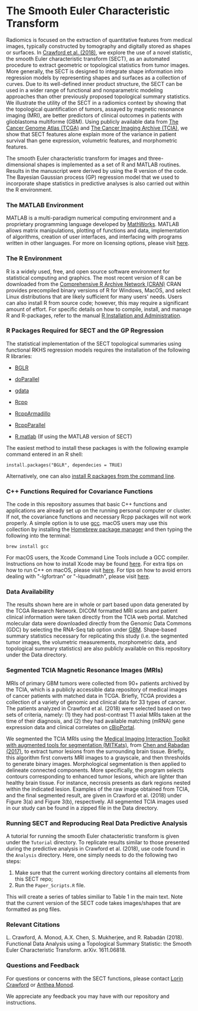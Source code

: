 # The Smooth Euler Characteristic Transform

Radiomics is focused on the extraction of quantitative features from medical images, typically constructed by tomography and digitally stored as shapes or surfaces. In [Crawford et al. (2018)](https://arxiv.org/abs/1611.06818), we explore the use of a novel statistic, the smooth Euler characteristic transform (SECT), as an automated procedure to extract geometric or topological statistics from tumor images. More generally, the SECT is designed to integrate shape information into regression models by representing shapes and surfaces as a collection of curves. Due to its well-defined inner product structure, the SECT can be used in a wider range of functional and nonparametric modeling approaches than other previously proposed topological summary statistics. We illustrate the utility of the SECT in a radiomics context by showing that the topological quantification of tumors, assayed by magnetic resonance imaging (MRI), are better predictors of clinical outcomes in patients with glioblastoma multiforme (GBM). Using publicly available data from [The Cancer Genome Atlas (TCGA)](https://portal.gdc.cancer.gov) and [The Cancer Imaging Archive (TCIA)](https://wiki.cancerimagingarchive.net/display/Public/TCGA-GBM), we show that SECT features alone explain more of the variance in patient survival than gene expression, volumetric features, and morphometric features.

The smooth Euler characteristic transform for images and three-dimensional shapes is implemented as a set of R and MATLAB routines. Results in the manuscript were derived by using the R version of the code. The Bayesian Gaussian process (GP) regression model that we used to incorporate shape statistics in predictive analyses is also carried out within the R environment. 

### The MATLAB Environment
MATLAB is a multi-paradigm numerical computing environment and a proprietary programming language developed by [MathWorks](https://www.mathworks.com/index-c.html). MATLAB allows matrix manipulations, plotting of functions and data, implementation of algorithms, creation of user interfaces, and interfacing with programs written in other languages. For more on licensing options, please visit [here](https://www.mathworks.com/campaigns/products/ppc/google/matlab-toolbox-price-request.html?form_seq=reg).

### The R Environment
R is a widely used, free, and open source software environment for statistical computing and graphics. The most recent version of R can be downloaded from the [Comprehensive R Archive Network (CRAN)](http://cran.r-project.org/) CRAN provides precompiled binary versions of R for Windows, MacOS, and select Linux distributions that are likely sufficient for many users' needs. Users can also install R from source code;  however, this may require a significant amount of effort. For specific details on how to compile, install, and manage R and R-packages, refer to the manual [R Installation and Administration](http://cran.r-project.org/doc/manuals/r-release/R-admin.html).

### R Packages Required for SECT and the GP Regression
The statistical implementation of the SECT topological summaries using functional RKHS regression models requires the installation of the following R libraries:

* [BGLR](https://cran.r-project.org/web/packages/BGLR/index.html)

* [doParallel](https://cran.r-project.org/web/packages/doParallel/index.html)

* [gdata](https://cran.r-project.org/web/packages/gdata/index.html)

* [Rcpp](https://cran.r-project.org/web/packages/Rcpp/index.html)

* [RcppArmadillo](https://cran.r-project.org/web/packages/RcppArmadillo/index.html)

* [RcppParallel](https://cran.r-project.org/web/packages/RcppParallel/index.html)

* [R.matlab](https://cran.r-project.org/web/packages/R.matlab/index.html) (If using the MATLAB version of SECT)

The easiest method to install these packages is with the following example command entered in an R shell:

    install.packages("BGLR", dependecies = TRUE)

Alternatively, one can also [install R packages from the command line](http://cran.r-project.org/doc/manuals/r-release/R-admin.html#Installing-packages).

### C++ Functions Required for Covariance Functions
The code in this repository assumes that basic C++ functions and applications are already set up on the running personal computer or cluster. If not, the covariance functions and necessary Rcpp packages will not work properly. A simple option is to use [gcc](https://gcc.gnu.org/). macOS users may use this collection by installing the [Homebrew package manager](http://brew.sh/index.html) and then typing the following into the terminal:

    brew install gcc

For macOS users, the Xcode Command Line Tools include a GCC compiler. Instructions on how to install Xcode may be found [here](http://railsapps.github.io/xcode-command-line-tools.html). For extra tips on how to run C++ on macOS, please visit [here](http://seananderson.ca/2013/11/18/rcpp-mavericks.html). For tips on how to avoid errors dealing with "-lgfortran" or "-lquadmath", please visit [here](http://thecoatlessprofessor.com/programming/rcpp-rcpparmadillo-and-os-x-mavericks-lgfortran-and-lquadmath-error/).

### Data Availability
The results shown here are in whole or part based upon data generated by the TCGA Research Network. DICOM formatted MRI scans and patient clinical information were taken directly from the TCIA web portal. Matched molecular data were downloaded directly from the Genomic Data Commons (GDC) by selecting the RNA-Seq tab option under [GBM](https://portal.gdc.cancer.gov/projects/TCGA-GBM). Shape-based summary statistics necessary for replicating this study (i.e. the segmented tumor images, the volumetric measurements, morphometric data, and topological summary statistics) are also publicly available on this repository under the Data directory.

### Segmented TCIA Magnetic Resonance Images (MRIs)
MRIs of primary GBM tumors were collected from 90+ patients archived by the TCIA, which is a publicly accessible data repository of medical images of cancer patients with matched data in TCGA. Briefly, TCGA provides a collection of a variety of genomic and clinical data for 33 types of cancer. The patients analyzed in Crawford et al. (2018) were selected based on two sets of criteria, namely: (1) they had post-contrast T1 axial MRIs taken at the time of their diagnosis, and (2) they had available matching (mRNA) gene expression data and clinical correlates on [cBioPortal](http://www.cbioportal.org).

We segmented the TCIA MRIs using the [Medical Imaging Interaction Toolkit with augmented tools for segmentation (MITKats)](https://github.com/RabadanLab/MITKats), from [Chen and Rabadan (2017)](https://link.springer.com/chapter/10.1007/978-3-319-69775-8_10), to extract tumor lesions from the surrounding brain tissue. Briefly, this algorithm first converts MRI images to a grayscale, and then thresholds to generate binary images. Morphological segmentation is then applied to delineate connected components. More specifically, the program selects contours corresponding to enhanced tumor lesions, which are lighter than healthy brain tissue. For instance, necrosis presents as dark regions nested within the indicated lesion. Examples of the raw image obtained from TCIA, and the final segmented result, are given in Crawford et al. (2018) under Figure 3(a) and Figure 3(b), respectively. All segmented TCIA images used in our study can be found in a zipped file in the Data directory.

### Running SECT and Reproducing Real Data Predictive Analysis
A tutorial for running the smooth Euler chatacteristic transform is given under the `Tutorial` directory. To replicate results similar to those presented during the predictive analysis in Crawford et al. (2018), use code found in the `Analysis` directory. Here, one simply needs to do the following two steps:
1. Make sure that the current working directory contains all elements from this SECT repo; 
2. Run the `Paper_Scripts.R` file. 

This will create a series of tables similiar to Table 1 in the main text. Note that the current version of the SECT code takes images/shapes that are formatted as png files.

### Relevant Citations
L. Crawford, A. Monod, A.X. Chen, S. Mukherjee, and R. Rabadán (2018). Functional Data Analysis using a Topological Summary Statistic: the Smooth Euler Characteristic Transform. arXiv. 1611.06818.

### Questions and Feedback
For questions or concerns with the SECT functions, please contact [Lorin Crawford](mailto:lorin_crawford@brown.edu) or [Anthea Monod](mailto:am4691@cumc.columbia.edu).

We appreciate any feedback you may have with our repository and instructions.
